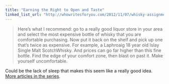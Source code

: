 ```yaml
---
title: "Earning the Right to Open and Taste"
linked_list_url: "http://whowritesforyou.com/2012/11/07/whisky-assignments-set-out-to-learn/"
---
```

<blockquote><p>
  Here’s what I recommend: go to a really good liquor store in your area and select the most expensive bottle of whisky that you are comfortable purchasing. Now put it back on the shelf and pick up one that’s twice as expensive. For example, a Laphroaig 18 year old Islay Single Malt ScotchWhisky. And prices can go far higher than this fine bottle. Find the edge of your comfort zone, then blast on past it. Make yourself uncomfortable.
</p></blockquote>
<p>Could be the lack of sleep that makes this seem like a really good idea. <a href="http://whowritesforyou.com/?s=whisky+assignments">More articles in the series</a>.</p>
